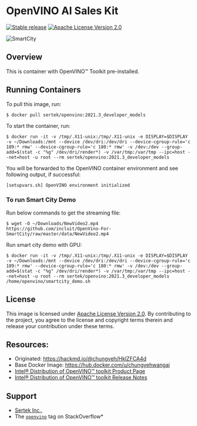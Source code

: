 # OpenVINO AI Sales Kit 
[![Stable release](https://img.shields.io/badge/version-2021.3-green.svg)](https://github.com/openvinotoolkit/openvino/releases/tag/2021.3)
[![Apache License Version 2.0](https://img.shields.io/badge/license-Apache_2.0-green.svg)](https://www.apache.org/licenses/LICENSE-2.0)

![SmartCity](./resources/smart_city_demo.gif)

## Overview

This is container with OpenVINO™ Toolkit pre-installed.

## Running Containers

To pull this image, run:

```
$ docker pull sertek/openvino:2021.3_developer_models
```

To start the container, run:

```
$ docker run -it -v /tmp/.X11-unix:/tmp/.X11-unix -e DISPLAY=$DISPLAY -v ~/Downloads:/mnt --device /dev/dri:/dev/dri --device-cgroup-rule='c 189:* rmw' --device-cgroup-rule='c 180:* rmw' -v /dev:/dev --group-add=$(stat -c "%g" /dev/dri/render*) -v /var/tmp:/var/tmp --ipc=host --net=host -u root --rm sertek/openvino:2021.3_developer_models
```

You will be forwarded to the OpenVINO container environment and see following output, if successful:

```
[setupvars.sh] OpenVINO environment initialized
```

### To run Smart City Demo

Run below commands to get the streaming file:

```
$ wget -O ~/Downloads/NewVideo2.mp4 https://github.com/incluit/OpenVino-For-SmartCity/raw/master/data/NewVideo2.mp4
```

Run smart city demo with GPU:

```
$ docker run -it -v /tmp/.X11-unix:/tmp/.X11-unix -e DISPLAY=$DISPLAY -v ~/Downloads:/mnt --device /dev/dri:/dev/dri --device-cgroup-rule='c 189:* rmw' --device-cgroup-rule='c 180:* rmw' -v /dev:/dev --group-add=$(stat -c "%g" /dev/dri/render*) -v /var/tmp:/var/tmp --ipc=host --net=host -u root --rm sertek/openvino:2021.3_developer_models /home/openvino/smartcity_demo.sh
```

## License
This image is licensed under [Apache License Version 2.0](https://www.apache.org/licenses/LICENSE-2.0).
By contributing to the project, you agree to the license and copyright terms therein
and release your contribution under these terms.

## Resources:
* Originated: https://hackmd.io/@chungyeh/HklZFCA4d
* Base Docker Image: https://hub.docker.com/u/chungyehwangai
* [Intel® Distribution of OpenVINO™ toolkit Product Page](https://software.intel.com/content/www/us/en/develop/tools/openvino-toolkit.html)
* [Intel® Distribution of OpenVINO™ toolkit Release Notes](https://software.intel.com/en-us/articles/OpenVINO-RelNotes)

## Support
* [Sertek Inc., ](https://www.wpgholdings.com/yosung)
* The [`openvino`](https://stackoverflow.com/questions/tagged/openvino) tag on StackOverflow\*
